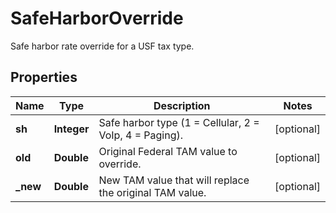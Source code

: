 

# SafeHarborOverride

Safe harbor rate override for a USF tax type.
## Properties

Name | Type | Description | Notes
------------ | ------------- | ------------- | -------------
**sh** | **Integer** | Safe harbor type (1 &#x3D; Cellular, 2 &#x3D; VoIp, 4 &#x3D; Paging). |  [optional]
**old** | **Double** | Original Federal TAM value to override. |  [optional]
**_new** | **Double** | New TAM value that will replace the original TAM value. |  [optional]




